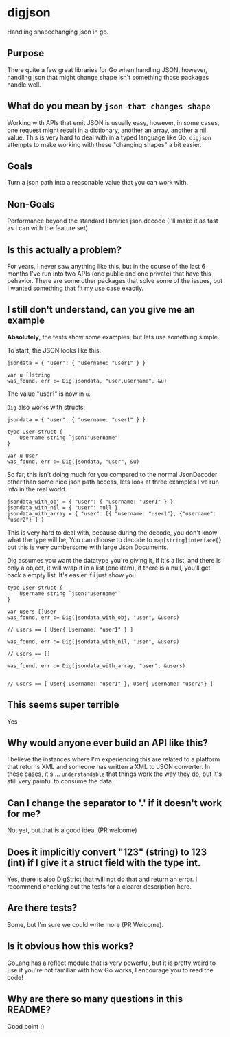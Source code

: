 # digjson
Handling shapechanging json in go.

## Purpose
There quite a few great libraries for Go when handling JSON, however, handling json that might change shape isn't something those packages handle well. 

## What do you mean by `json that changes shape`
Working with APIs that emit JSON is usually easy, however, in some cases, one request might result in a dictionary, another an array, another a nil value. This is very hard to deal with in a typed language like Go. `digjson` attempts to make working with these "changing shapes" a bit easier.

## Goals
Turn a json path into a reasonable value that you can work with.

## Non-Goals
Performance beyond the standard libraries json.decode (I'll make it as fast as I can with the feature set).

## Is this actually a problem?
For years, I never saw anything like this, but in the course of the last 6 months I've run into two APIs (one public and one private) that have this behavior. There are some other packages that solve some of the issues, but I wanted something that fit my use case exactly.

## I still don't understand, can you give me an example

__Absolutely__, the tests show some examples, but lets use something simple.

To start, the JSON looks like this:

```
jsondata = { "user": { "username: "user1" } }
```

```
var u []string
was_found, err := Dig(jsondata, "user.username", &u)
```

The value "user1" is now in `u`.

`Dig` also works with structs:


```
jsondata = { "user": { "username: "user1" } }
```

```
type User struct {
    Username string `json:"username"`
}

var u User
was_found, err := Dig(jsondata, "user", &u)
```

So far, this isn't doing much for you compared to the normal JsonDecoder other than some nice json path access, lets look at three examples I've run into in the real world.


```
jsondata_with_obj = { "user": { "username: "user1" } }
jsondata_with_nil = { "user": null }
jsondata_with_array = { "user": [{ "username: "user1"}, {"username": "user2"} ] }

```

This is very hard to deal with, because during the decode, you don't know what the type will be, You can choose to decode to `map[string]interface{}` but this is very cumbersome with large Json Documents.

Dig assumes you want the datatype you're giving it, if it's a list, and there is only a object, it will wrap it in a list (one item), if there is a null, you'll get back a empty list. It's easier if i just show you.

```
type User struct {
    Username string `json:"username"`
}

var users []User
was_found, err := Dig(jsondata_with_obj, "user", &users)

// users == [ User{ Username: "user1" } ]

was_found, err := Dig(jsondata_with_nil, "user", &users)

// users == []

was_found, err := Dig(jsondata_with_array, "user", &users)


// users == [ User{ Username: "user1" }, User{ Username: "user2"} ]

```

## This seems super terrible
Yes

## Why would anyone ever build an API like this?
I believe the instances where I'm experiencing this are related to a platform that returns XML and someone has written a XML to JSON converter. In these cases, it's ... `understandable` that things work the way they do, but it's still very painful to consume the data.

## Can I change the separator to '.' if it doesn't work for me?
Not yet, but that is a good idea. (PR welcome)

## Does it implicitly convert "123" (string) to 123 (int) if I give it a struct field with the type int.
Yes, there is also DigStrict that will not do that and return an error. I recommend checking out the tests for a clearer description here.

## Are there tests?
Some, but I'm sure we could write more (PR Welcome).

## Is it obvious how this works?
GoLang has a reflect module that is very powerful, but it is pretty weird to use if you're not familiar with how Go works, I encourage you to read the code!

## Why are there so many questions in this README?
Good point :)
